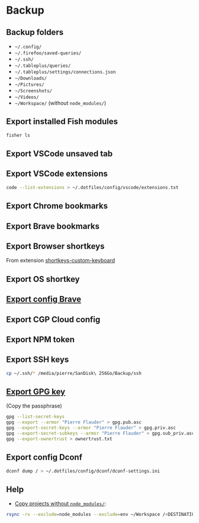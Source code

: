 # Backup

## Backup folders

- `~/.config/`
- `~/.firefoo/saved-queries/`
- `~/.ssh/`
- `~/.tableplus/queries/`
- `~/.tableplus/settings/connections.json`
- `~/Downloads/`
- `~/Pictures/`
- `~/Screenshots/`
- `~/Videos/`
- `~/Workspace/` (without `node_modules/`)

## Export installed Fish modules

```sh
fisher ls
```

## Export VSCode unsaved tab

## Export VSCode extensions

```sh
code --list-extensions > ~/.dotfiles/config/vscode/extensions.txt
```

## Export Chrome bookmarks

## Export Brave bookmarks

## Export Browser shortkeys

From extension [shortkeys-custom-keyboard](https://chrome.google.com/webstore/detail/shortkeys-custom-keyboard/logpjaacgmcbpdkdchjiaagddngobkck/reviews?hl=en-US&gl=US)

## Export OS shortkey

## [Export config Brave](https://support.brave.com/hc/en-us/articles/360019782291-How-do-I-import-or-export-browsing-data-)

## Export CGP Cloud config

## Export NPM token

## Export SSH keys

```sh
cp ~/.ssh/* /media/pierre/SanDisk\ 256Go/Backup/ssh
```

## [Export GPG key](https://serverfault.com/a/1040984)

(Copy the passphrase)

```sh
gpg --list-secret-keys
gpg --export --armor "Pierre Flauder" > gpg.pub.asc
gpg --export-secret-keys --armor "Pierre Flauder" > gpg.priv.asc
gpg --export-secret-subkeys --armor "Pierre Flauder" > gpg.sub_priv.asc
gpg --export-ownertrust > ownertrust.txt
```

## Export config Dconf

```sh
dconf dump / > ~/.dotfiles/config/dconf/dconf-settings.ini
```

## Help

- [Copy projects without `node_modules/`](https://unix.stackexchange.com/a/345001):

```sh
rsync -rv --exclude=node_modules --exclude=env ~/Workspace /<DESTINATION>
```
